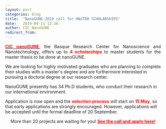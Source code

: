 ```yaml
---
layout: post
categories: blog
title:  "NanoGUNE-2019 call for MASTER SCHOLARSHIPS"
date:   2019-04-11 12:36
author: CIC NanoGUNE
redirect_from:
---
```


<p style="text-align: justify">
  <a href="https://www.nanogune.eu/"><span style="color:red;font-weight:bold">CIC nanoGUNE</span></a>, the Basque Research Center for Nanoscience and Nanotechnology, offers up to <span style="color:red;font-weight:bold">4 scholarships</span> to master students for the master thesis to be done at nanoGUNE.

  We are looking for highly motivated graduates who are planning to complete their studies with a master's degree and are furthermore interested in pursuing a doctoral degree at our research center.

  NanoGUNE presently has 34 Ph.D students, who conduct their research in our international environment.  

  Application is now open and the <span style="color:red;font-weight:bold">selection process</span> will start on <span style="color:red;font-weight:bold">15 May</span>, so that <bold>early applications are strongly encouraged</bold>. However, applications will be accepted until the formal deadline of 20 September.  
</p>

<p style="text-align: center">
  More than 20 projects are waiting for you!

  <a href="https://www.nanogune.eu/master-projects">
    <span style="color:red;font-weight:bold">See the call and apply here!</span>
  </a>
</p>
